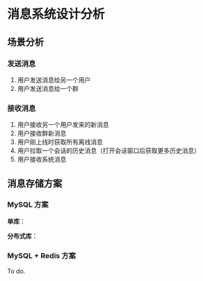 # 消息系统设计分析

## 场景分析

### 发送消息

1. 用户发送消息给另一个用户
2. 用户发送消息给一个群

### 接收消息

1. 用户接收另一个用户发来的新消息
2. 用户接收群新消息
3. 用户刚上线时获取所有离线消息
4. 用户拉取一个会话的历史消息（打开会话窗口后获取更多历史消息）
5. 用户接收系统消息

## 消息存储方案

### MySQL 方案

**单库**：

**分布式库**：

### MySQL + Redis 方案

To do.
